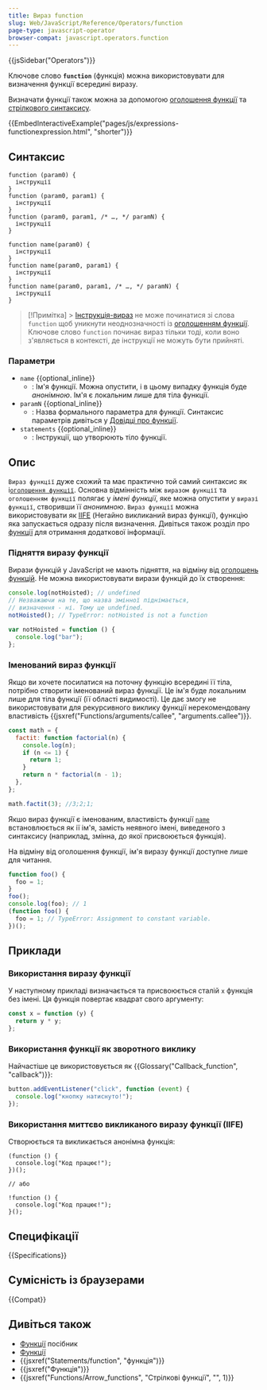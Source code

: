 ```yaml
---
title: Вираз function
slug: Web/JavaScript/Reference/Operators/function
page-type: javascript-operator
browser-compat: javascript.operators.function
---
```


{{jsSidebar("Operators")}}

Ключове слово **`function`** (функція) можна використовувати для визначення функції всередині виразу.

Визначати функції також можна за допомогою [оголошення функції](/uk/docs/Web/JavaScript/Reference/Statements/function) та [стрілкового синтаксису](/uk/docs/Web/JavaScript/Reference/Functions/Arrow_functions).

{{EmbedInteractiveExample("pages/js/expressions-functionexpression.html", "shorter")}}

## Синтаксис

```js-nolint
function (param0) {
  інструкції
}
function (param0, param1) {
  інструкції
}
function (param0, param1, /* …, */ paramN) {
  інструкції
}

function name(param0) {
  інструкції
}
function name(param0, param1) {
  інструкції
}
function name(param0, param1, /* …, */ paramN) {
  інструкції
}
```

> [!Примітка] > [Інструкція-вираз](/uk/docs/Web/JavaScript/Reference/Statements/Expression_statement) не може починатися зі слова `function` щоб уникнути неоднозначності із [оголошенням функції](/uk/docs/Web/JavaScript/Reference/Statements/function). Ключове слово `function` починає вираз тільки тоді, коли воно з'являється в контексті, де інструкції не можуть бути прийняті.

### Параметри

- `name` {{optional_inline}}
  - : Ім'я функції. Можна опустити, і в цьому випадку функція буде _анонімною_. Ім'я є локальним лише для тіла функції.
- `paramN` {{optional_inline}}
  - : Назва формального параметра для функції. Синтаксис параметрів дивіться у [Довідці про функції](/uk/docs/Web/JavaScript/Guide/Functions#parametry-funktsii).
- `statements` {{optional_inline}}
  - : Інструкції, що утворюють тіло функції.

## Опис

`Вираз функції` дуже схожий та має практично той самий синтаксис як і[`оголошення функції`](/uk/docs/Web/JavaScript/Reference/Statements/function). Основна відмінність між `виразом функції` та `оголошенням функції` полягає у _імені функції_, яке можна опустити у `виразі функції`, створивши її _анонимною_. `Вираз функції` можна використовувати як [IIFE](/uk/docs/Glossary/IIFE) (Негайно викликаний вираз функції), функцію яка запускається одразу після визначення. Дивіться також розділ про [функції](/uk/docs/Web/JavaScript/Reference/Functions) для отримання додаткової інформації.

### Підняття виразу функції

Вирази функцій у JavaScript не мають підняття, на відміну від [оголошень функцій](/uk/docs/Web/JavaScript/Reference/Statements/function#hoisting). Не можна використовувати вирази функцій до їх створення:

```js
console.log(notHoisted); // undefined
// Незважаючи на те, що назва змінної піднімається,
// визначення - ні. Тому це undefined.
notHoisted(); // TypeError: notHoisted is not a function

var notHoisted = function () {
  console.log("bar");
};
```

### Іменований вираз функції

Якщо ви хочете посилатися на поточну функцію всередині її тіла, потрібно створити іменований вираз функції. Це ім'я буде локальним лише для тіла функції (її області видимості). Це дає змогу не використовувати для рекурсивного виклику функції нерекомендовану властивість {{jsxref("Functions/arguments/callee", "arguments.callee")}}.

```js
const math = {
  factit: function factorial(n) {
    console.log(n);
    if (n <= 1) {
      return 1;
    }
    return n * factorial(n - 1);
  },
};

math.factit(3); //3;2;1;
```

Якшо вираз функції є іменованим, властивість функції [`name`](/uk/docs/Web/JavaScript/Reference/Global_Objects/Function/name) встановлюється як ії ім'я, замість неявного імені, виведеного з синтаксису (наприклад, змінна, до якої присвоюється функція).

На відміну від оголошення функції, ім'я виразу функції доступне лише для читання.

```js
function foo() {
  foo = 1;
}
foo();
console.log(foo); // 1
(function foo() {
  foo = 1; // TypeError: Assignment to constant variable.
})();
```

## Приклади

### Використання виразу функції

У наступному прикладі визначається та присвоюється сталій `x` функція без імені. Ця функція повертає квадрат свого аргументу:

```js
const x = function (y) {
  return y * y;
};
```

### Використання функції як зворотного виклику

Найчастіше це використовується як {{Glossary("Callback_function", "callback")}}:

```js
button.addEventListener("click", function (event) {
  console.log("кнопку натиснуто!");
});
```

### Використання миттєво викликаного виразу функції (IIFE)

Створюється та викликається анонімна функція:

```js-nolint
(function () {
  console.log("Код працює!");
})();

// або

!function () {
  console.log("Код працює!");
}();
```

## Специфікації

{{Specifications}}

## Сумісність із браузерами

{{Compat}}

## Дивіться також

- [Функції](/uk/docs/Web/JavaScript/Guide/Functions) посібник
- [Функції](/uk/docs/Web/JavaScript/Reference/Functions)
- {{jsxref("Statements/function", "функція")}}
- {{jsxref("Функція")}}
- {{jsxref("Functions/Arrow_functions", "Стрілкові функції", "", 1)}}
